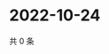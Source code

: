 # 2022-10-24

共 0 条

<!-- BEGIN WEIBO -->
<!-- 最后更新时间 Mon Oct 24 2022 18:26:14 GMT+0800 (China Standard Time) -->

<!-- END WEIBO -->
